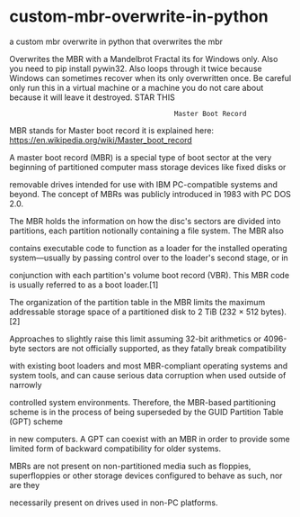 # custom-mbr-overwrite-in-python
a custom mbr overwrite in python that overwrites the mbr

Overwrites the MBR with a Mandelbrot Fractal its for Windows only. Also you need to pip install pywin32. Also loops through it twice because Windows can sometimes recover when its only overwritten once. Be careful only run this in a virtual machine or a machine you do not care about because it will leave it destroyed. STAR THIS

                                             Master Boot Record

MBR stands for Master boot record it is explained here: https://en.wikipedia.org/wiki/Master_boot_record

A master boot record (MBR) is a special type of boot sector at the very beginning of partitioned computer mass storage devices like fixed disks or

removable drives intended for use with IBM PC-compatible systems and beyond. The concept of MBRs was publicly introduced in 1983 with PC DOS 2.0.

The MBR holds the information on how the disc's sectors are divided into partitions, each partition notionally containing a file system. The MBR also

contains executable code to function as a loader for the installed operating system—usually by passing control over to the loader's second stage, or in

conjunction with each partition's volume boot record (VBR). This MBR code is usually referred to as a boot loader.[1]

The organization of the partition table in the MBR limits the maximum addressable storage space of a partitioned disk to 2 TiB (232 × 512 bytes).[2]

Approaches to slightly raise this limit assuming 32-bit arithmetics or 4096-byte sectors are not officially supported, as they fatally break compatibility

with existing boot loaders and most MBR-compliant operating systems and system tools, and can cause serious data corruption when used outside of narrowly

controlled system environments. Therefore, the MBR-based partitioning scheme is in the process of being superseded by the GUID Partition Table (GPT) scheme

in new computers. A GPT can coexist with an MBR in order to provide some limited form of backward compatibility for older systems.

MBRs are not present on non-partitioned media such as floppies, superfloppies or other storage devices configured to behave as such, nor are they

necessarily present on drives used in non-PC platforms.
